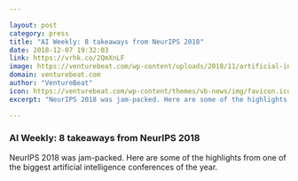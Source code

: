 ```yaml
---

layout: post
category: press
title: "AI Weekly: 8 takeaways from NeurIPS 2018"
date: 2018-12-07 19:32:03
link: https://vrhk.co/2QmXnLF
image: https://venturebeat.com/wp-content/uploads/2018/11/artificial-intelligence.shutterstock_1164239863.jpg?fit=1200%2C850&strip=all
domain: venturebeat.com
author: "VentureBeat"
icon: https://venturebeat.com/wp-content/themes/vb-news/img/favicon.ico
excerpt: "NeurIPS 2018 was jam-packed. Here are some of the highlights from one of the biggest artificial intelligence conferences of the year."

---
```


### AI Weekly: 8 takeaways from NeurIPS 2018

NeurIPS 2018 was jam-packed. Here are some of the highlights from one of the biggest artificial intelligence conferences of the year.